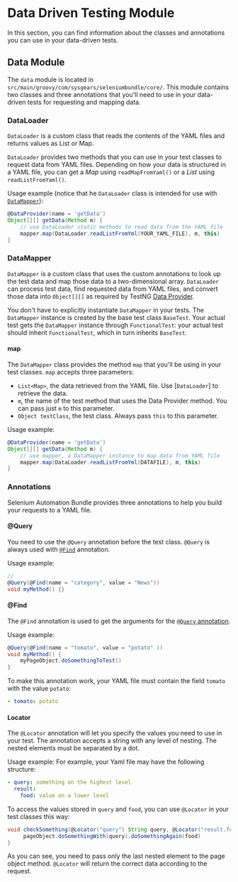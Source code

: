 # Data Driven Testing Module

In this section, you can find information about the classes and annotations you can use in your data-driven tests.

## Data Module

The `data` module is located in `src/main/groovy/com/sysgears/seleniumbundle/core/`. This module contains two classes 
and three annotations that you'll need to use in your data-driven tests for requesting and mapping data.

### DataLoader

`DataLoader` is a custom class that reads the contents of the YAML files and returns values as List or Map.

`DataLoader` provides two methods that you can use in your test classes to request data from YAML files. Depending on
how your data is structured in a YAML file, you can get a _Map_ using `readMapFromYaml()` or a _List_ using
`readListFromYaml()`.

Usage example (notice that he `DataLoader` class is intended for use with [`DataMapper`](#datamapper)):

```groovy
@DataProvider(name = 'getData')
Object[][] getData(Method m) {
    // use DataLoader static methods to read data from the YAML file
    mapper.map(DataLoader.readListFromYml(YOUR_YAML_FILE), m, this)
}
```

### DataMapper

`DataMapper` is a custom class that uses the custom annotations to look up the test data and map those data to a
two-dimensional array. `DataLoader` can process test data, find requested data from YAML files, and convert those data
into `Object[][]` as required by TestNG [Data Provider].

You don't have to explicitly instantiate `DataMapper` in your tests. The `DataMapper` instance is created by the base 
test class `BaseTest`. Your actual test gets the `DataMapper` instance through `FunctionalTest`: your actual test should
inherit `FunctionalTest`, which in turn inherits `BaseTest`.

#### map

The `DataMapper` class provides the method `map` that you'll be using in your test classes. `map` accepts three 
parameters:

* `List<Map>`, the data retrieved from the YAML file. Use [`DataLoader`] to retrieve the data.
* `m`, the name of the test method that uses the Data Provider method. You can pass just `m` to this parameter.
* `Object testClass`, the test class. Always pass `this` to this parameter.

Usage example:

```groovy
@DataProvider(name = 'getData')
Object[][] getData(Method m) {
    // use mapper, a DataMapper instance to map data from YAML file
    mapper.map(DataLoader.readListFromYml(DATAFILE), m, this)
}
```

### Annotations

Selenium Automation Bundle provides three annotations to help you build your requests to a YAML file. 

#### @Query

You need to use the `@Query` annotation before the test class. `@Query` is always used with [`@Find`](#@find) annotation.

Usage example:

```groovy
//
@Query(@Find(name = "category", value = "News"))
void myMethod() {}
```

#### @Find

The `@Find` annotation is used to get the arguments for the [`@Query` annotation](#@query).

Usage example:

```groovy
@Query(@Find(name = "tomato", value = "potato" ))
void myMethod() {
    myPageObject.doSomethingToTest()
}
```

To make this annotation work, your YAML file must contain the field `tomato` with the value `potato`:

```yaml
- tomato: potato
```

#### Locator

The `@Locator` annotation will let you specify the values you need to use in your test. The annotation accepts a string
with any level of nesting. The nested elements must be separated by a dot.

Usage example: For example, your Yaml file may have the following structure:

```yml
- query: something on the highest level
  result:
    food: value on a lower level
```

To access the values stored in `query` and `food`, you can use `@Locator` in your test classes this way:

```groovy
void checkSomething(@Locator("query") String query, @Locator("result.food") String food) {
     pageObject.doSomethingWith(query).doSomethingAgain(food)
}
```

As you can see, you need to pass only the last nested element to the page object method. `@Locator` will return the 
correct data according to the request.

[data provider]: http://testng.org/doc/documentation-main.html#annotations